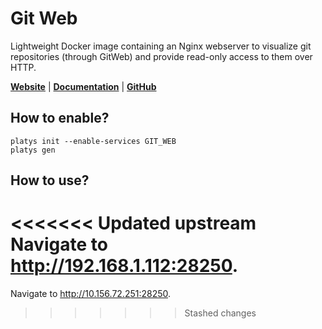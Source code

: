 # Git Web

Lightweight Docker image containing an Nginx webserver to visualize git repositories (through GitWeb) and provide read-only access to them over HTTP.

**[Website](https://git-scm.com/book/en/v2/Git-on-the-Server-GitWeb)** | **[Documentation](https://git-scm.com/book/en/v2/Git-on-the-Server-GitWeb)** | **[GitHub](https://github.com/rockstorm101/gitweb-docker)**

## How to enable?

```
platys init --enable-services GIT_WEB
platys gen
```

## How to use?

<<<<<<< Updated upstream
Navigate to <http://192.168.1.112:28250>.
=======
Navigate to <http://10.156.72.251:28250>.
>>>>>>> Stashed changes




